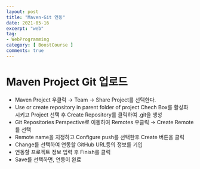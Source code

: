 ```yaml
---
layout: post
title: "Maven-Git 연동"
date: 2021-05-16
excerpt: "web"
tag:
- WebProgramming
category: [ BoostCourse ]
comments: true
---
```


# Maven Project Git 업로드

- Maven Project 우클릭 → Team → Share Project를 선택한다. 
- Use or create repository in parent folder of project Chech Box를 활성화 시키고 Project 선택 후 Create Repository를 클릭하여 .git을 생성
- Git Repositories Perspective로 이동하여 Remotes 우클릭 → Create Remote를 선택
- Remote name을 지정하고 Configure push를 선택한후 Create 버튼을 클릭
- Change를 선택하여 연동할 GitHub URL등의 정보를 기입
- 연동할 프로젝트 정보 입력 후 Finish를 클릭
- Save를 선택하면, 연동이 완료
